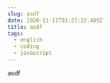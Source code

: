 ```yaml
---
slug: asdf
date: 2020-11-11T01:27:22.469Z
title: asdf
tags:
  - english
  - coding
  - javascript
---
```

asdf